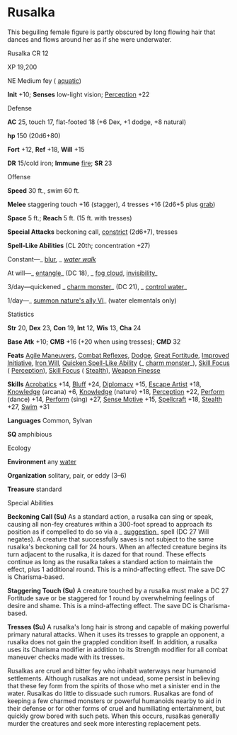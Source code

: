 # Rusalka 

This beguiling female figure is partly obscured by long flowing hair that dances and flows around her as if she were underwater.

Rusalka CR 12

XP 19,200

NE Medium fey ( [aquatic](monsters/creatureTypes.md#_aquatic-subtype))

**Init** +10; **Senses** low-light vision; [Perception](skills/perception.md#_perception) +22

Defense

**AC** 25, touch 17, flat-footed 18 (+6 Dex, +1 dodge, +8 natural)

**hp** 150 (20d6+80)

**Fort** +12, **Ref** +18, **Will** +15

**DR** 15/cold iron; **Immune** [fire](monsters/creatureTypes.md#_fire-subtype); **SR** 23

Offense

**Speed** 30 ft., swim 60 ft.

**Melee** staggering touch +16 (stagger), 4 tresses +16 (2d6+5 plus [grab](monsters/universalMonsterRules.md#_grab))

**Space** 5 ft.; **Reach** 5 ft. (15 ft. with tresses)

**Special Attacks** beckoning call, [constrict](monsters/universalMonsterRules.md#_constrict) (2d6+7), tresses

**Spell-Like Abilities** (CL 20th; concentration +27)

Constant—_ [blur](spells/blur.md#_blur)_, _ [water walk](spells/waterWalk.md#_water-walk)_

At will—_ [entangle](spells/entangle.md#_entangle)_ (DC 18), _ [fog cloud](spells/fogCloud.md), [invisibility](spells/invisibility.md#_invisibility)_

3/day—quickened _ [charm monster](spells/charmMonster.md#_charm-monster)_ (DC 21), _ [control water](spells/controlWater.md#_control-water)_

1/day—_ [summon nature's ally VI](spells/summonNatureSAlly.md#_summon-nature-s-ally-vi)_ (water elementals only)

Statistics

**Str** 20, **Dex** 23, **Con** 19, **Int** 12, **Wis** 13, **Cha** 24

**Base Atk** +10; **CMB** +16 (+20 when using tresses); **CMD** 32

**Feats** [Agile Maneuvers](feats.md#_agile-maneuvers), [Combat Reflexes](feats.md#_combat-reflexes), [Dodge](feats.md#_dodge), [Great Fortitude](feats.md#_great-fortitude), [Improved Initiative](feats.md#_improved-initiative), [Iron Will](feats.md#_iron-will), [Quicken Spell-Like Ability](monsters/monsterFeats.md#_quicken-spell-like-ability) (_ [charm monster](spells/charmMonster.md#_charm-monster)_), [Skill Focus](feats.md#_skill-focus) ( [Perception](skills/perception.md#_perception)), [Skill Focus](feats.md#_skill-focus) ( [Stealth](skills/stealth.md#_stealth)), [Weapon Finesse](feats.md#_weapon-finesse)

**Skills** [Acrobatics](skills/acrobatics.md#_acrobatics) +14, [Bluff](skills/bluff.md#_bluff) +24, [Diplomacy](skills/diplomacy.md#_diplomacy) +15, [Escape Artist](skills/escapeArtist.md#_escape-artist) +18, [Knowledge](skills/knowledge.md#_knowledge) (arcana) +6, [Knowledge](skills/knowledge.md#_knowledge) (nature) +18, [Perception](skills/perception.md#_perception) +22, [Perform](skills/perform.md#_perform) (dance) +14, [Perform](skills/perform.md#_perform) (sing) +27, [Sense Motive](skills/senseMotive.md#_sense-motive) +15, [Spellcraft](skills/spellcraft.md#_spellcraft) +18, [Stealth](skills/stealth.md#_stealth) +27, [Swim](skills/swim.md#_swim) +31

**Languages** Common, Sylvan

**SQ** amphibious

Ecology

**Environment** any [water](monsters/creatureTypes.md#_water-subtype)

**Organization** solitary, pair, or eddy (3–6)

**Treasure** standard

Special Abilities

**Beckoning Call (Su)** As a standard action, a rusalka can sing or speak, causing all non-fey creatures within a 300-foot spread to approach its position as if compelled to do so via a _ [suggestion](spells/suggestion.md#_suggestion)_ spell (DC 27 Will negates). A creature that successfully saves is not subject to the same rusalka's beckoning call for 24 hours. When an affected creature begins its turn adjacent to the rusalka, it is dazed for that round. These effects continue as long as the rusalka takes a standard action to maintain the effect, plus 1 additional round. This is a mind-affecting effect. The save DC is Charisma-based.

**Staggering Touch (Su)** A creature touched by a rusalka must make a DC 27 Fortitude save or be staggered for 1 round by overwhelming feelings of desire and shame. This is a mind-affecting effect. The save DC is Charisma-based.

**Tresses (Su)** A rusalka's long hair is strong and capable of making powerful primary natural attacks. When it uses its tresses to grapple an opponent, a rusalka does not gain the grappled condition itself. In addition, a rusalka uses its Charisma modifier in addition to its Strength modifier for all combat maneuver checks made with its tresses.

Rusalkas are cruel and bitter fey who inhabit waterways near humanoid settlements. Although rusalkas are not undead, some persist in believing that these fey form from the spirits of those who met a sinister end in the water. Rusalkas do little to dissuade such rumors. Rusalkas are fond of keeping a few charmed monsters or powerful humanoids nearby to aid in their defense or for other forms of cruel and humiliating entertainment, but quickly grow bored with such pets. When this occurs, rusalkas generally murder the creatures and seek more interesting replacement pets.

